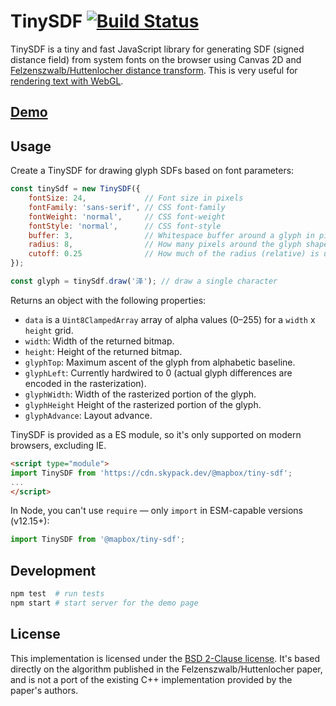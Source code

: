# TinySDF [![Build Status](https://travis-ci.com/mapbox/tiny-sdf.svg?branch=main)](https://travis-ci.com/mapbox/tiny-sdf)

TinySDF is a tiny and fast JavaScript library for generating SDF (signed distance field)
from system fonts on the browser using Canvas 2D and
[Felzenszwalb/Huttenlocher distance transform](https://cs.brown.edu/~pff/papers/dt-final.pdf).
This is very useful for [rendering text with WebGL](https://www.mapbox.com/blog/text-signed-distance-fields/).

## [Demo](http://mapbox.github.io/tiny-sdf)

## Usage

Create a TinySDF for drawing glyph SDFs based on font parameters:

```js
const tinySdf = new TinySDF({
    fontSize: 24,             // Font size in pixels
    fontFamily: 'sans-serif', // CSS font-family
    fontWeight: 'normal',     // CSS font-weight
    fontStyle: 'normal',      // CSS font-style
    buffer: 3,                // Whitespace buffer around a glyph in pixels
    radius: 8,                // How many pixels around the glyph shape to use for encoding distance
    cutoff: 0.25              // How much of the radius (relative) is used for the inside part of the glyph
});

const glyph = tinySdf.draw('泽'); // draw a single character
```

Returns an object with the following properties:

- `data` is a `Uint8ClampedArray` array of alpha values (0–255) for a `width` x `height` grid.
- `width`: Width of the returned bitmap.
- `height`: Height of the returned bitmap.
- `glyphTop`: Maximum ascent of the glyph from alphabetic baseline.
- `glyphLeft`: Currently hardwired to 0 (actual glyph differences are encoded in the rasterization).
- `glyphWidth`: Width of the rasterized portion of the glyph.
- `glyphHeight` Height of the rasterized portion of the glyph.
- `glyphAdvance`: Layout advance.

TinySDF is provided as a ES module, so it's only supported on modern browsers, excluding IE.

```html
<script type="module">
import TinySDF from 'https://cdn.skypack.dev/@mapbox/tiny-sdf';
...
</script>
```

In Node, you can't use `require` — only `import` in ESM-capable versions (v12.15+):

```js
import TinySDF from '@mapbox/tiny-sdf';
```

## Development

```bash
npm test  # run tests
npm start # start server for the demo page
```

## License

This implementation is licensed under the [BSD 2-Clause license](https://opensource.org/licenses/BSD-2-Clause). It's based directly on the algorithm published in the Felzenszwalb/Huttenlocher paper, and is not a port of the existing C++ implementation provided by the paper's authors.
